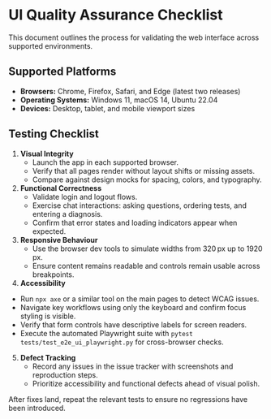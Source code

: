 # UI Quality Assurance Checklist

This document outlines the process for validating the web interface across supported environments.

## Supported Platforms

- **Browsers:** Chrome, Firefox, Safari, and Edge (latest two releases)
- **Operating Systems:** Windows 11, macOS 14, Ubuntu 22.04
- **Devices:** Desktop, tablet, and mobile viewport sizes

## Testing Checklist

1. **Visual Integrity**
   - Launch the app in each supported browser.
   - Verify that all pages render without layout shifts or missing assets.
   - Compare against design mocks for spacing, colors, and typography.
2. **Functional Correctness**
   - Validate login and logout flows.
   - Exercise chat interactions: asking questions, ordering tests, and entering a diagnosis.
   - Confirm that error states and loading indicators appear when expected.
3. **Responsive Behaviour**
   - Use the browser dev tools to simulate widths from 320 px up to 1920 px.
   - Ensure content remains readable and controls remain usable across breakpoints.
4. **Accessibility**
 - Run `npx axe` or a similar tool on the main pages to detect WCAG issues.
  - Navigate key workflows using only the keyboard and confirm focus styling is visible.
  - Verify that form controls have descriptive labels for screen readers.
  - Execute the automated Playwright suite with `pytest tests/test_e2e_ui_playwright.py` for cross-browser checks.
5. **Defect Tracking**
   - Record any issues in the issue tracker with screenshots and reproduction steps.
   - Prioritize accessibility and functional defects ahead of visual polish.

After fixes land, repeat the relevant tests to ensure no regressions have been introduced.
